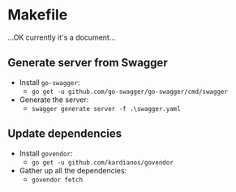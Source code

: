 # Makefile

...OK currently it's a document...

## Generate server from Swagger

* Install `go-swagger`:
    * `go get -u github.com/go-swagger/go-swagger/cmd/swagger`
* Generate the server:
    *  `swagger generate server -f .\swagger.yaml`

## Update dependencies

* Install `govendor`:
    * `go get -u github.com/kardianos/govendor`
* Gather up all the dependencies:
    * `govendor fetch`
